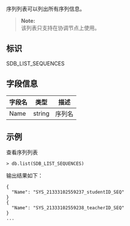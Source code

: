 [^_^]: 

    序列列表
    作者：何嘉文
    时间：20190523
    评审意见

    王涛：
    许建辉：
    市场部：


序列列表可以列出所有序列信息。

> **Note:**  
> 该列表只支持在协调节点上使用。

标识
----

SDB_LIST_SEQUENCES

字段信息
----

| 字段名         | 类型   | 描述                        |
| -------------- | ------ | --------------------------- |
| Name           | string | 序列名                      |

示例
----

查看序列列表

```lang-javascript
> db.list(SDB_LIST_SEQUENCES)
```

输出结果如下：

```lang-json
{
  "Name": "SYS_21333102559237_studentID_SEQ"
}
{
  "Name": "SYS_21333102559238_teacherID_SEQ"
}
...
```
